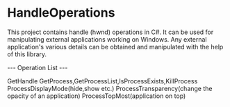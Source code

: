 # HandleOperations
This project contains handle (hwnd) operations in C#. It can be used for manipulating external applications working on Windows. 
Any external application's various details can be obtained and manipulated with the help of this library.

--- Operation List ---

GetHandle
GetProcess,GetProcessList,IsProcessExists,KillProcess
ProcessDisplayMode(hide,show etc.)
ProcessTransparency(change the opacity of an application)
ProcessTopMost(application on top)
